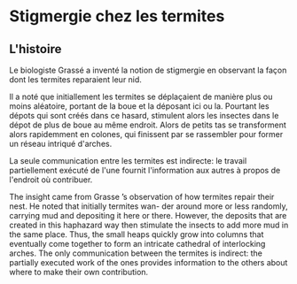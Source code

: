 # Stigmergie chez les termites

## L'histoire

Le biologiste Grassé a inventé la notion de stigmergie en observant la façon dont les termites reparaient leur nid.

Il a noté que initiallement les termites se déplaçaient de manière plus ou moins aléatoire, portant de la boue et la déposant ici ou la. Pourtant les dépots qui sont créés dans ce hasard, stimulent alors les insectes dans le dépot de plus de boue au même endroit. Alors de petits tas se transforment alors rapidemment en colones, qui finissent par se rassembler pour former un réseau intriqué d'arches.

La seule communication entre les termites est indirecte: le travail partiellement exécuté de l'une fournit l'information aux autres à propos de l'endroit où contribuer. 


The insight came from Grasse ́’s observation of how termites repair their nest. He noted that initially termites wan-
der around more or less randomly, carrying mud and
depositing it here or there. However, the deposits that are
created in this haphazard way then stimulate the insects
to add more mud in the same place. Thus, the small heaps
quickly grow into columns that eventually come together
to form an intricate cathedral of interlocking arches. The
only communication between the termites is indirect: the
partially executed work of the ones provides information
to the others about where to make their own contribution.

